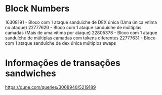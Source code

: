 # Block Numbers
16308191 - Bloco com 1 ataque sanduíche de DEX única (Uma única vítima no ataque)
22777620 - Bloco com 1 ataque sanduíche de múltiplas camadas (Mais de uma vítima por ataque)
22805378 - Bloco com 1 ataque sanduíche de múltiplas camadas com tokens diferentes
22777631 - Bloco com 1 ataque sanduíche de dex única múltiplos swaps

# Informações de transações sandwiches
https://dune.com/queries/3068940/5219189
